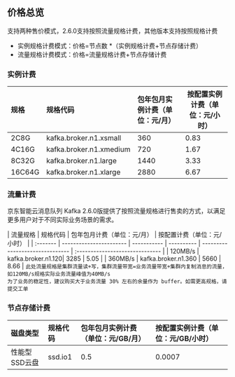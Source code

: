## 价格总览
支持两种售价模式，2.6.0支持按照流量规格计费，其他版本支持按照规格计费
-  实例规格计费模式：价格=节点数 *（实例规格计费+节点存储计费）
-  流量规格计费模式：价格=流量规格计费+节点存储计费
### 实例计费

|规格| 规格代码 | 包年包月实例计费（单位：元/月） | 按配置实例计费（单位：元/小时）|
|:--|:---|:---|---|
|2C8G |kafka.broker.n1.xsmall |360 |0.83 |
|4C16G |kafka.broker.n1.xmedium |720 |1.67 |
|8C32G |kafka.broker.n1.large |1440 |3.33 |
|16C64G |kafka.broker.n1.xlarge |2880 |6.67 |


### 流量计费
京东智能云消息队列 Kafka 2.6.0版提供了按照流量规格进行售卖的方式，以满足更多用户对于不同实际业务场景的需求。

| 流量规格 | 规格代码  | 包年包月计费（单位：元/月） | 按配置计费（单位：元/小时） |
| :------- | ----------------------- | ----------- | ---------- | ------------------------------- | :------------------------------ |
| 120MB/s   | kafka.broker.n1.120|                   3285           |          5.05                 |
| 360MB/s   | kafka.broker.n1.360                             | 5660                           |         8.66               |
`此处流量规格是集群流量读+写，集群流量带宽=业务流量带宽+集群内复制消息的流量，如120MB/s规格实际业务流量峰值为40MB/s`<br>
`为了业务的稳定性，建议购买大于业务流量 30% 左右的余量作为 buffer。如需更高规格，请提交工单`

### 节点存储计费

|磁盘类型| 规格代码 | 包年包月实例计费（单位：元/GB/月） | 按配置实例计费（单位：元/GB/小时）|
|:--|:---|:---|:---|
|性能型SSD云盘 |ssd.io1 |0.5 | 0.0007|




